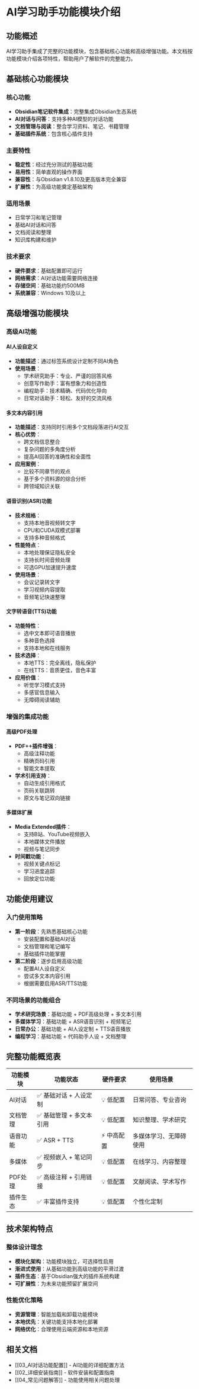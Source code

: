 # AI学习助手功能模块介绍

## 功能概述

AI学习助手集成了完整的功能模块，包含基础核心功能和高级增强功能。本文档按功能模块介绍各项特性，帮助用户了解软件的完整能力。

## 基础核心功能模块

### 核心功能
- **Obsidian笔记软件集成**：完整集成Obsidian生态系统
- **AI对话与问答**：支持多种AI模型的对话功能
- **文档管理与阅读**：整合学习资料、笔记、书籍管理
- **基础插件系统**：包含核心插件支持

### 主要特性
- **稳定性**：经过充分测试的基础功能
- **易用性**：简单直观的操作界面
- **兼容性**：与Obsidian v1.8.10及更高版本完全兼容
- **扩展性**：为高级功能奠定基础架构

### 适用场景
- 日常学习和笔记管理
- 基础AI对话和问答
- 文档阅读和整理
- 知识库构建和维护

### 技术要求
- **硬件要求**：基础配置即可运行
- **网络需求**：AI对话功能需要网络连接
- **存储空间**：基础功能约500MB
- **系统兼容**：Windows 10及以上

## 高级增强功能模块

### 高级AI功能

#### AI人设自定义
- **功能描述**：通过标签系统设计定制不同AI角色
- **使用场景**：
  - 学术研究助手：专业、严谨的回答风格
  - 创意写作助手：富有想象力和创造性
  - 编程助手：技术精确、代码优化导向
  - 日常对话助手：轻松、友好的交流风格

#### 多文本内容引用
- **功能描述**：支持同时引用多个文档段落进行AI交互
- **核心优势**：
  - 跨文档信息整合
  - 复杂问题的多角度分析
  - 提高AI回答的准确性和全面性
- **应用案例**：
  - 比较不同章节的观点
  - 基于多个资料源的综合分析
  - 跨领域知识关联

#### 语音识别(ASR)功能
- **技术规格**：
  - 支持本地音视频转文字
  - CPU和CUDA双模式部署
  - 支持多种音频格式
- **性能特点**：
  - 本地处理保证隐私安全
  - 支持长时间音频处理
  - 可选GPU加速提升速度
- **使用场景**：
  - 会议记录转文字
  - 学习视频内容提取
  - 音频笔记快速整理

#### 文字转语音(TTS)功能
- **功能特性**：
  - 选中文本即可语音播放
  - 多种音色选择
  - 支持本地和在线服务
- **技术选择**：
  - 本地TTS：完全离线，隐私保护
  - 在线TTS：音质更佳，音色丰富
- **应用价值**：
  - 听觉学习模式支持
  - 多感官信息输入
  - 无障碍阅读辅助

### 增强的集成功能

#### 高级PDF处理
- **PDF++插件增强**：
  - 高级注释功能
  - 精确页码引用
  - 智能文本提取
- **学术引用支持**：
  - 自动生成引用格式
  - 页码关联跳转
  - 原文与笔记双向链接

#### 多媒体扩展
- **Media Extended插件**：
  - 支持B站、YouTube视频嵌入
  - 本地媒体文件播放
  - 视频与笔记同步
- **时间戳功能**：
  - 视频关键点标记
  - 学习进度追踪
  - 回放定位功能

## 功能使用建议

### 入门使用策略
- **第一阶段**：先熟悉基础核心功能
  - 安装配置和基础AI对话
  - 文档管理和笔记编写
  - 基础插件功能掌握
- **第二阶段**：逐步启用高级功能
  - 配置AI人设自定义
  - 尝试多文本内容引用
  - 根据需要启用ASR/TTS功能

### 不同场景的功能组合
- **学术研究场景**：基础功能 + PDF高级处理 + 多文本引用
- **多媒体学习**：基础功能 + ASR语音识别 + 视频笔记
- **日常办公**：基础功能 + AI人设定制 + TTS语音播放
- **编程学习**：基础功能 + 代码助手人设 + 文档整理

## 完整功能概览表

| 功能模块 | 功能状态 | 硬件要求 | 使用场景 |
|---------|---------|---------|----------|
| AI对话 | ✅ 基础对话 + 人设定制 | 💡 低配置 | 日常问答、专业咨询 |
| 文档管理 | ✅ 基础管理 + 多文本引用 | 💡 低配置 | 知识整理、学术研究 |
| 语音功能 | ✅ ASR + TTS | ⚡ 中高配置 | 多媒体学习、无障碍使用 |
| 多媒体 | ✅ 视频嵌入 + 笔记同步 | 💡 低配置 | 在线学习、内容整理 |
| PDF处理 | ✅ 高级注释 + 引用链接 | 💡 低配置 | 文献阅读、学术写作 |
| 插件生态 | ✅ 丰富插件支持 | 💡 低配置 | 个性化定制 |

## 技术架构特点

### 整体设计理念
- **模块化架构**：功能模块独立，可选择性启用
- **渐进式使用**：从基础功能到高级功能的平滑过渡
- **插件生态**：基于Obsidian强大的插件系统构建
- **可扩展性**：为未来功能预留扩展空间

### 性能优化策略
- **资源管理**：智能加载和卸载功能模块
- **本地优先**：关键功能支持本地化部署
- **网络优化**：合理使用云端资源和本地资源

## 相关文档
- [[03_AI对话功能配置]] - AI功能的详细配置方法
- [[02_详细安装指南]] - 软件安装和配置指南  
- [[04_常见问题解答]] - 功能使用相关问题处理